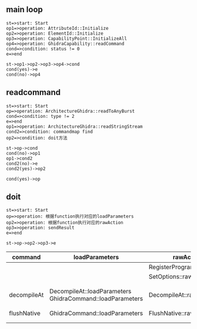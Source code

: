 ## main loop

```flow
st=>start: Start
op1=>operation: AttributeId::Initialize
op2=>operation: ElementId::Initialize
op3=>operation: CapabilityPoint::InitializeAll
op4=>operation: GhidraCapability::readCommand
cond=>condition: status != 0
e=>end

st->op1->op2->op3->op4->cond
cond(yes)->e
cond(no)->op4
```



## readcommand

```flow
st=>start: Start
op=>operation: ArchitectureGhidra::readToAnyBurst
cond=>condition: type != 2
e=>end
op1=>operation: ArchitectureGhidra::readStringStream
cond2=>condition: commandmap find
op2=>condition: doit方法

st->op->cond
cond(no)->op1
op1->cond2
cond2(no)->e
cond2(yes)->op2

cond(yes)->op
```



## doit

```flow
st=>start: Start
op=>operation: 根据function执行对应的loadParameters
op2=>operation: 根据function执行对应的rawAction
op3=>operation: sendResult
e=>end

st->op->op2->op3->e
```

| command     | loadParameters                                               | rawAction                  | mark            |
| ----------- | ------------------------------------------------------------ | -------------------------- | --------------- |
|             |                                                              | RegisterProgram::rawAction |                 |
|             |                                                              | SetOptions::rawAction      |                 |
| decompileAt | DecompileAt::loadParameters<br>GhidraCommand::loadParameters | DecompileAt::rawAction     | refresh也会触发 |
| flushNative | GhidraCommand::loadParameters                                | FlushNative::rawAction     |                 |
|             |                                                              |                            |                 |
|             |                                                              |                            |                 |



















